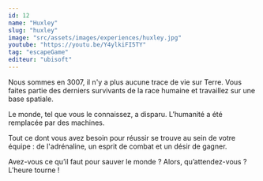 ```yaml
---
id: 12
name: "Huxley"
slug: "huxley"
image: "src/assets/images/experiences/huxley.jpg"
youtube: "https://youtu.be/Y4ylkiFI5TY"
tag: "escapeGame"
editeur: "ubisoft"
---
```


Nous sommes en 3007, il n'y a plus aucune trace de vie sur Terre. Vous faites partie des derniers survivants de la race humaine et travaillez sur une base spatiale. 

Le monde, tel que vous le connaissez, a disparu. L’humanité a été remplacée par des machines. 

Tout ce dont vous avez besoin pour réussir se trouve au sein de votre équipe : de l'adrénaline, un esprit de combat et un désir de gagner.

Avez-vous ce qu’il faut pour sauver le monde ? Alors, qu’attendez-vous ? L’heure tourne !

